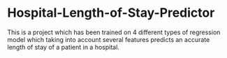 # Hospital-Length-of-Stay-Predictor
This is a project which has been trained on 4 different types of regression model which taking into account several features predicts an accurate length of stay of a patient in a hospital.
